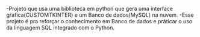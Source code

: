 -Projeto que usa uma biblioteca em python que gera uma interface gŕafica(CUSTOMTKINTER) e um Banco de dados(MySQL) na nuvem.
-Esse projeto é pra reforçar o conhecimento em Banco de dados e práticar o uso da linguagem SQL integrado com o Python.
